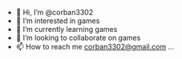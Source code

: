 - 👋 Hi, I’m @corban3302
- 👀 I’m interested in games
- 🌱 I’m currently learning games
- 💞️ I’m looking to collaborate on games
- 📫 How to reach me corban3302@gmail.com
...
<!---
corban3302/corban3302 is a ✨ special ✨ repository because its `README.md` (this file) appears on your GitHub profile.
You can click the Preview link to take a look at your changes.
--->
